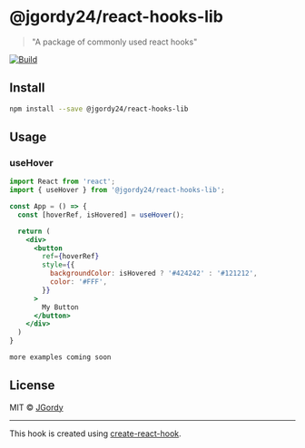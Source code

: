 # @jgordy24/react-hooks-lib

> &quot;A package of commonly used react hooks&quot;

[![Build](https://github.com/JGordy/react-hooks-lib/actions/workflows/build-test.yml/badge.svg)](https://github.com/JGordy/react-hooks-lib/actions/workflows/build-test.yml)

## Install

```bash
npm install --save @jgordy24/react-hooks-lib
```

## Usage

### useHover

```jsx
import React from 'react';
import { useHover } from '@jgordy24/react-hooks-lib';

const App = () => {
  const [hoverRef, isHovered] = useHover();

  return (
    <div>
      <button
        ref={hoverRef}
        style={{
          backgroundColor: isHovered ? '#424242' : '#121212',
          color: '#FFF',
        }}
      >
        My Button
      </button>
    </div>
  )
}
```

```jsx
more examples coming soon
```

## License

MIT © [JGordy](https://github.com/JGordy)

---

This hook is created using [create-react-hook](https://github.com/hermanya/create-react-hook).
